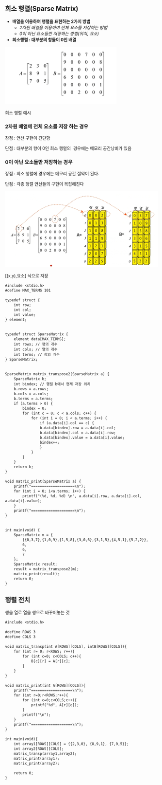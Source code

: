 ## 희소 행렬(Sparse Matrix)

-   **배열을 이용하여 행렬을 표현하는 2가지 방법**
    -   _2차원 배열을 이용하여 전체 요소를 저장하는 방법_
    -   _0이 아닌 요소들만 저장하는 방법(위치, 요소)_
-   **희소행렬 : 대부분의 항들이 0인 배열**

![](assets/images/img-17.png)

희소 행렬 예시

### 2차원 배열에 전체 요소를 저장 하는 경우

장점 : 연산 구현이 간단함

단점 : 대부분의 항이 0인 희소 행렬의  경우에는 메모리 공간낭비가 있음

### 0이 아닌 요소들만 저장하는 경우

장점 : 희소 행렬에 경우에는 메모리 공간 절약이 된다.

단점 : 각종 행렬 연산들의 구현이 복잡해진다

![](assets/images/img-18.png)

[(x,y),요소] 식으로 저장

```
#include <stdio.h>
#define MAX_TERMS 101

typedef struct {
	int row;
	int col;
	int value;
} element;


typedef struct SparseMatrix {
	element data[MAX_TERMS];
	int rows; // 행의 개수
	int cols; // 열의 개수
	int terms; // 항의 개수
} SparseMatrix;


SparseMatrix matrix_transpose2(SparseMatrix a) {
	SparseMatrix b;
	int bindex; // 행렬 b에서 현재 저장 위치
	b.rows = a.rows;
	b.cols = a.cols;
	b.terms = a.terms;
	if (a.terms > 0) {
		bindex = 0;
		for (int c = 0; c < a.cols; c++) {
			for (int i = 0; i < a.terms; i++) {
				if (a.data[i].col == c) {
				b.data[bindex].row = a.data[i].col;
				b.data[bindex].col = a.data[i].row;
				b.data[bindex].value = a.data[i].value;
				bindex++;
				}
			}
		}
	}
	return b;
}

void matrix_print(SparseMatrix a) {
	printf("====================\n");
	for (int i = 0; i<a.terms; i++) {
		printf("(%d, %d, %d) \n", a.data[i].row, a.data[i].col, a.data[i].value);
	}
	printf("====================\n");
}


int main(void) {
	SparseMatrix m = {
		{{0,3,7},{1,0,9},{1,5,8},{3,0,6},{3,1,5},{4,5,1},{5,2,2}},
        6,
		6,
		7
	};
	SparseMatrix result;
	result = matrix_transpose2(m);
	matrix_print(result);
	return 0;
}
```

## 행렬 전치

행을 열로 열을 행으로 바꾸어놓는 것

```
#include <stdio.h>

#define ROWS 3
#define COLS 3

void matrix_transp(int A[ROWS][COLS], intB[ROWS][COLS]){
	for (int r= 0; r<ROWS; r++){
    	for (int c=0; c<COLS; c++){
        	B[c][r] = A[r][c];
        }
    }
}

void matrix_print(int A[ROWS][COLS]){
	printf("===================\n");
    for (int r=0;r<ROWS;r++){
    	for (int c=0;c<COLS;c++){
        	printf("%d", A[r][c]);
        }
        printf("\n");
    }
    printf("===================\n");
}

int main(void){
	int array1[ROWS][COLS] = {{2,3,0}, {8,9,1}, {7,0,5}};
    int array2[ROWS][COLS];
    matrix_transp(array1,array2);
    matrix_print(array1);
    matrix_print(array2);
    
    return 0;
}
```
